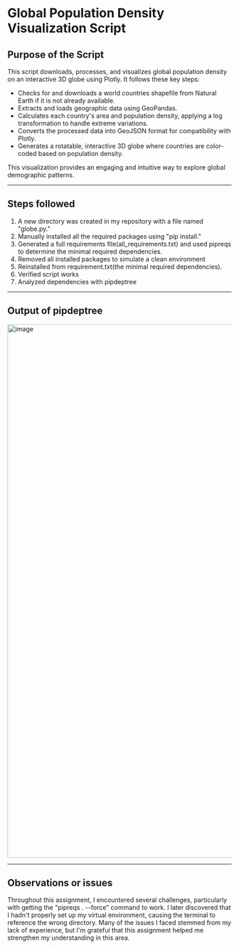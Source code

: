 # **Global Population Density Visualization Script**

## **Purpose of the Script**
This script downloads, processes, and visualizes global population density on an interactive 3D globe using Plotly. It follows these key steps:

- Checks for and downloads a world countries shapefile from Natural Earth if it is not already available.
- Extracts and loads geographic data using GeoPandas.
- Calculates each country's area and population density, applying a log transformation to handle extreme variations.
- Converts the processed data into GeoJSON format for compatibility with Plotly.
- Generates a rotatable, interactive 3D globe where countries are color-coded based on population density.
  
This visualization provides an engaging and intuitive way to explore global demographic patterns.


---

## **Steps followed**
1. A new directory was created in my repository with a file named "globe.py."
2. Manually installed all the required packages using "pip install."
3. Generated a full requirements file(all_requirements.txt) and used pipreqs to determine the minimal required dependencies.
4. Removed all installed packages to simulate a clean environment
5. Reinstalled from requirement.txt(the minimal required dependencies).
6. Verified script works
7. Analyzed dependencies with pipdeptree

---

## **Output of pipdeptree**
<img width="1198" alt="image" src="https://github.com/user-attachments/assets/9147d308-278e-4a59-8f75-e3f9e98b0d55" />

---

## **Observations or issues**
Throughout this assignment, I encountered several challenges, particularly with getting the "pipreqs . --force" command to work. I later discovered that I hadn't properly set up my virtual environment, causing the terminal to reference the wrong directory. Many of the issues I faced stemmed from my lack of experience, but I'm grateful that this assignment helped me strengthen my understanding in this area.
